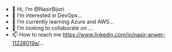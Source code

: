 - 👋 Hi, I’m @NasirBijori
- 👀 I’m interested in DevOps...
- 🌱 I’m currently learning Azure and AWS...
- 💞️ I’m looking to collaborate on ...
- 📫 How to reach me https://www.linkedin.com/in/nasir-anwer-11228019a/...

<!---
NasirBijori/NasirBijori is a ✨ special ✨ repository because its `README.md` (this file) appears on your GitHub profile.
You can click the Preview link to take a look at your changes.
--->

